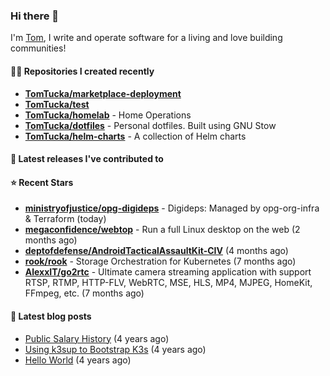 ### Hi there 👋

I'm [Tom](https://tomwithers.dev), I write and operate software for a living and love building communities! 

#### 👨‍💻 Repositories I created recently
- **[TomTucka/marketplace-deployment](https://github.com/TomTucka/marketplace-deployment)**
- **[TomTucka/test](https://github.com/TomTucka/test)**
- **[TomTucka/homelab](https://github.com/TomTucka/homelab)** - Home Operations
- **[TomTucka/dotfiles](https://github.com/TomTucka/dotfiles)** - Personal dotfiles. Built using  GNU Stow
- **[TomTucka/helm-charts](https://github.com/TomTucka/helm-charts)** - A collection of Helm charts

#### 🚀 Latest releases I've contributed to



#### ⭐ Recent Stars


- **[ministryofjustice/opg-digideps](https://github.com/ministryofjustice/opg-digideps)** - Digideps: Managed by opg-org-infra &amp; Terraform (today)
- **[megaconfidence/webtop](https://github.com/megaconfidence/webtop)** - Run a full Linux desktop on the web (2 months ago)
- **[deptofdefense/AndroidTacticalAssaultKit-CIV](https://github.com/deptofdefense/AndroidTacticalAssaultKit-CIV)** (4 months ago)
- **[rook/rook](https://github.com/rook/rook)** - Storage Orchestration for Kubernetes (7 months ago)
- **[AlexxIT/go2rtc](https://github.com/AlexxIT/go2rtc)** - Ultimate camera streaming application with support RTSP, RTMP, HTTP-FLV, WebRTC, MSE, HLS, MP4, MJPEG, HomeKit, FFmpeg, etc. (7 months ago)

#### 📄 Latest blog posts
- [Public Salary History](https://tomwithers.dev/posts/public-salary-history/) (4 years ago)
- [Using k3sup to Bootstrap K3s](https://tomwithers.dev/posts/k3s-bootstrap/) (4 years ago)
- [Hello World](https://tomwithers.dev/posts/hello-world/) (4 years ago)
